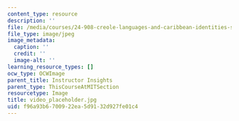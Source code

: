 ```yaml
---
content_type: resource
description: ''
file: /media/courses/24-908-creole-languages-and-caribbean-identities-spring-2017/f96a93b6700922ea5d9132d927fe01c4_video_placeholder.jpg
file_type: image/jpeg
image_metadata:
  caption: ''
  credit: ''
  image-alt: ''
learning_resource_types: []
ocw_type: OCWImage
parent_title: Instructor Insights
parent_type: ThisCourseAtMITSection
resourcetype: Image
title: video_placeholder.jpg
uid: f96a93b6-7009-22ea-5d91-32d927fe01c4
---
```

